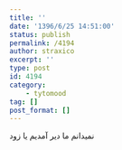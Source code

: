 ```yaml
---
title: ''
date: '1396/6/25 14:51:00'
status: publish
permalink: /4194
author: straxico
excerpt: ''
type: post
id: 4194
category:
    - tytomood
tag: []
post_format: []
---
```

نمیدانم ما دیر آمدیم یا زود